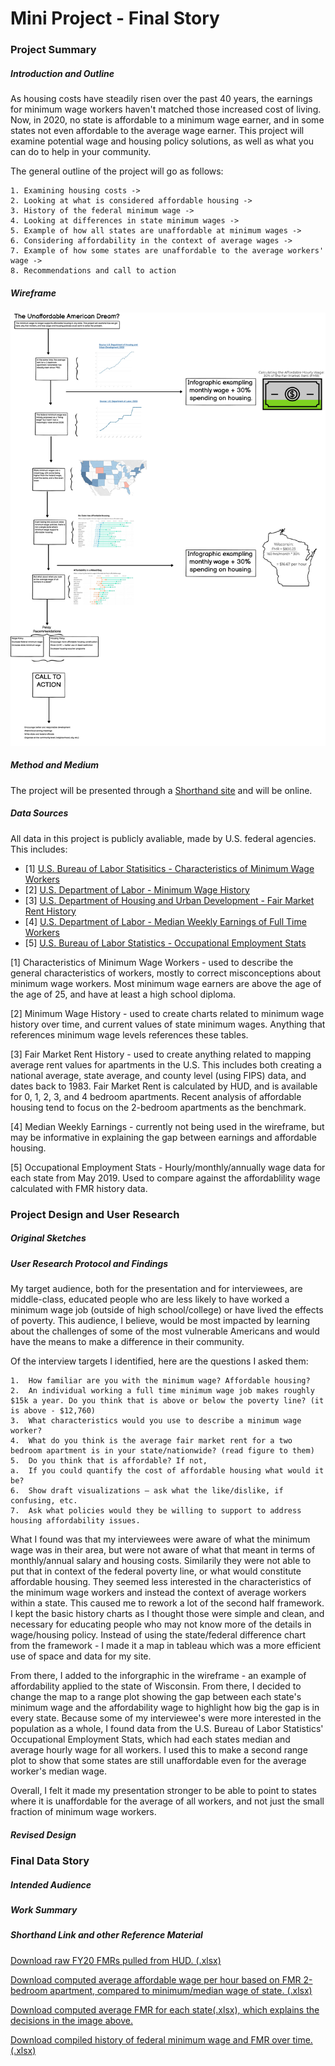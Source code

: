 # Mini Project - Final Story

### Project Summary

##### Introduction and Outline

As housing costs have steadily risen over the past 40 years, the earnings for minimum wage workers haven't matched those increased cost of living. Now, in 2020, no state is affordable to a minimum wage earner, and in some states not even affordable to the average wage earner. This project will examine potential wage and housing policy solutions, as well as what you can do to help in your community.

The general outline of the project will go as follows:

    1. Examining housing costs ->
    2. Looking at what is considered affordable housing ->
    3. History of the federal minimum wage ->
    4. Looking at differences in state minimum wages ->
    5. Example of how all states are unaffordable at minimum wages ->
    6. Considering affordability in the context of average wages ->
    7. Example of how some states are unaffordable to the average workers' wage ->
    8. Recommendations and call to action

##### Wireframe

![Wireframe](revised_wireframe.png)

##### Method and Medium

The project will be presented through a [Shorthand site](https://carnegiemellon.shorthandstories.com/the-unaffordable-american-dream/index.html) and will be online.

##### Data Sources

All data in this project is publicly avaliable, made by U.S. federal agencies. This includes:

 - [1] [U.S. Bureau of Labor Statisitics - Characteristics of Minimum Wage Workers](https://www.bls.gov/opub/reports/minimum-wage/2019/home.htm)
 - [2] [U.S. Department of Labor - Minimum Wage History](https://www.dol.gov/agencies/whd/state/minimum-wage/history)
 - [3] [U.S. Department of Housing and Urban Development - Fair Market Rent History](https://www.huduser.gov/portal/datasets/fmr.html#history)
 - [4] [U.S. Department of Labor - Median Weekly Earnings of Full Time Workers](https://www.bls.gov/webapps/legacy/cpswktab3.htm)
 - [5] [U.S. Bureau of Labor Statistics - Occupational Employment Stats](https://www.bls.gov/oes/current/oessrcst.htm)

[1] Characteristics of Minimum Wage Workers - used to describe the general characteristics of workers, mostly to correct misconceptions about minimum wage workers. Most minimum wage earners are above the age of the age of 25, and have at least a high school diploma.

[2] Minimum Wage History - used to create charts related to minimum wage history over time, and current values of state minimum wages. Anything that references minimum wage levels references these tables.

[3] Fair Market Rent History - used to create anything related to mapping average rent values for apartments in the U.S. This includes both creating a national average, state average, and county level (using FIPS) data, and dates back to 1983. Fair Market Rent is calculated by HUD, and is available for 0, 1, 2, 3, and 4 bedroom apartments. Recent analysis of affordable housing tend to focus on the 2-bedroom apartments as the benchmark.

[4] Median Weekly Earnings - currently not being used in the wireframe, but may be informative in explaining the gap between earnings and affordable housing.

[5] Occupational Employment Stats - Hourly/monthly/annually wage data for each state from May 2019. Used to compare against the affordablility wage calculated with FMR history data.

### Project Design and User Research

##### Original Sketches

##### User Research Protocol and Findings

My target audience, both for the presentation and for interviewees, are middle-class, educated people who are less likely to have worked a minimum wage job (outside of high school/college) or have lived the effects of poverty. This audience, I believe, would be most impacted by learning about the challenges of some of the most vulnerable Americans and would have the means to make a difference in their community.

Of the interview targets I identified, here are the questions I asked them:

    1.	How familiar are you with the minimum wage? Affordable housing?
    2.	An individual working a full time minimum wage job makes roughly $15k a year. Do you think that is above or below the poverty line? (it is above - $12,760)
    3.	What characteristics would you use to describe a minimum wage worker?
    4.	What do you think is the average fair market rent for a two bedroom apartment is in your state/nationwide? (read figure to them)
    5.	Do you think that is affordable? If not,
    a.	If you could quantify the cost of affordable housing what would it be?
    6.	Show draft visualizations – ask what the like/dislike, if confusing, etc.
    7.	Ask what policies would they be willing to support to address housing affordability issues.

What I found was that my interviewees were aware of what the minimum wage was in their area, but were not aware of what that meant in terms of monthly/annual salary and housing costs. Similarily they were not able to put that in context of the federal poverty line, or what would constitute affordable housing. They seemed less interested in the characteristics of the minimum wage workers and instead the context of average workers within a state. This caused me to rework a lot of the second half framework. I kept the basic history charts as I thought those were simple and clean, and necessary for educating people who may not know more of the details in wage/housing policy. Instead of using the state/federal difference chart from the framework - I made it a map in tableau which was a more efficient use of space and data for my site.

From there, I added to the inforgraphic in the wireframe - an example of affordability applied to the state of Wisconsin. From there, I decided to change the map to a range plot showing the gap between each state's minimum wage and the affordability wage to highlight how big the gap is in every state. Because some of my interviewee's were more interested in the population as a whole, I found data from the U.S. Bureau of Labor Statistics' Occupational Employment Stats, which had each states median and average hourly wage for all workers. I used this to make a second range plot to show that some states are still unaffordable even for the average worker's median wage.

Overall, I felt it made my presentation stronger to be able to point to states where it is unaffordable for the average of all workers, and not just the small fraction of minimum wage workers.

##### Revised Design

### Final Data Story

##### Intended Audience

##### Work Summary

##### Shorthand Link and other Reference Material

<a href="https://github.com/jcboyle2/Boyle-Portfolio/blob/master/FY20_4050_FMRs_rev.xlsx?raw=true">Download raw FY20 FMRs pulled from HUD. (.xlsx)</a>

<a href="https://github.com/jcboyle2/Boyle-Portfolio/blob/master/affordable_wages_per_state_average.xlsx?raw=true">Download computed average affordable wage per hour based on FMR 2-bedroom apartment, compared to minimum/median wage of state. (.xlsx)</a>

<a href="https://github.com/jcboyle2/Boyle-Portfolio/blob/master/average_fair_market_rent.xlsx?raw=true">Download computed average FMR for each state(.xlsx), which explains the decisions in the image above.</a>

<a href="https://github.com/jcboyle2/Boyle-Portfolio/blob/master/wage_fmr_over_time.xlsx?raw=true">Download compiled history of federal minimum wage and FMR over time. (.xlsx)</a>
